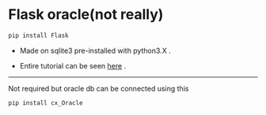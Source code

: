 # Flask oracle(not really)

```python 
pip install Flask
```
- Made on sqlite3 pre-installed with python3.X .

- Entire tutorial can be seen [here](http://flask.pocoo.org/docs/1.0/tutorial/factory/) .


___


Not required but oracle db can be connected using this
```python 
pip install cx_Oracle
```


